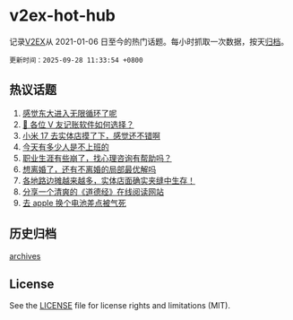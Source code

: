 # v2ex-hot-hub

 记录[V2EX](https://www.v2ex.com/)从 2021-01-06 日至今的热门话题。每小时抓取一次数据，按天[归档](archives)。

`更新时间：2025-09-28 11:33:54 +0800`

## 热议话题

1. [感觉东大进入无限循环了呢](https://www.v2ex.com/t/1162281)
1. [🙏 各位 V 友记账软件如何选择？](https://www.v2ex.com/t/1162182)
1. [小米 17 去实体店摸了下，感觉还不错啊](https://www.v2ex.com/t/1162213)
1. [今天有多少人是不上班的](https://www.v2ex.com/t/1162264)
1. [职业生涯有些崩了，找心理咨询有帮助吗？](https://www.v2ex.com/t/1162237)
1. [想离婚了，还有不离婚的局部最优解吗](https://www.v2ex.com/t/1162255)
1. [各地路边摊越来越多，实体店面确实夹缝中生存！](https://www.v2ex.com/t/1162208)
1. [分享一个清爽的《道德经》在线阅读网站](https://www.v2ex.com/t/1162257)
1. [去 apple 换个电池差点被气死](https://www.v2ex.com/t/1162243)

## 历史归档

[archives](archives)

## License

See the [LICENSE](LICENSE) file for license rights and limitations (MIT).
